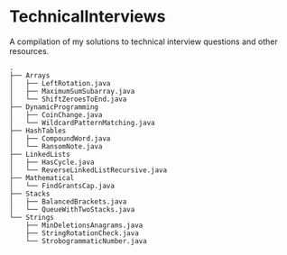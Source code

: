 # TechnicalInterviews
A compilation of my solutions to technical interview
questions and other resources.
```
.  
├── Arrays  
│   ├── LeftRotation.java  
│   ├── MaximumSumSubarray.java  
│   └── ShiftZeroesToEnd.java  
├── DynamicProgramming  
│   ├── CoinChange.java  
│   └── WildcardPatternMatching.java  
├── HashTables  
│   ├── CompoundWord.java  
│   └── RansomNote.java  
├── LinkedLists  
│   ├── HasCycle.java  
│   └── ReverseLinkedListRecursive.java  
├── Mathematical  
│   └── FindGrantsCap.java  
├── Stacks  
│   ├── BalancedBrackets.java  
│   └── QueueWithTwoStacks.java  
└── Strings  
    ├── MinDeletionsAnagrams.java  
    ├── StringRotationCheck.java  
    └── StrobogrammaticNumber.java  
```
